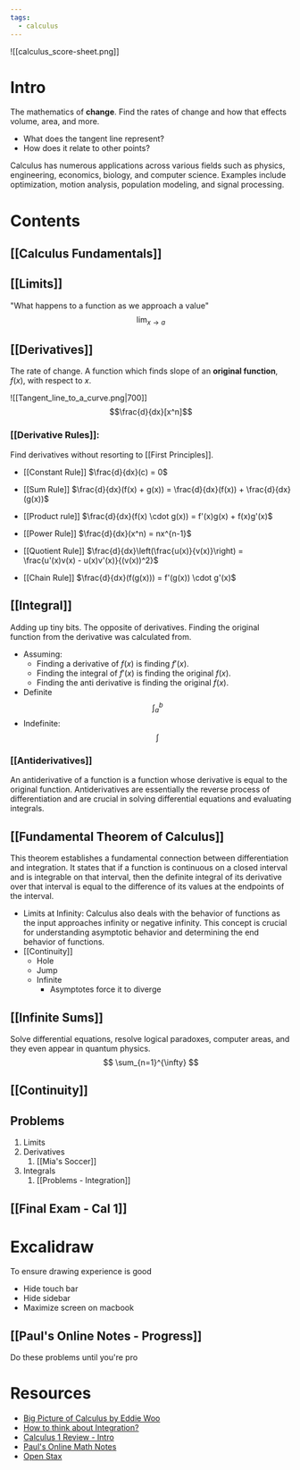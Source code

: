 ```yaml
---
tags:
  - calculus
---
```

![[calculus_score-sheet.png]]
# Intro
The mathematics of **change**. Find the rates of change and how that effects volume, area, and more.

- What does the tangent line represent?
- How does it relate to other points?
  
Calculus has numerous applications across various fields such as physics, engineering, economics, biology, and computer science. Examples include optimization, motion analysis, population modeling, and signal processing.
# Contents


## [[Calculus Fundamentals]]

## [[Limits]]
  "What happens to a function as we approach a value"
  $$\lim_{x \to a} $$
## [[Derivatives]]
The rate of change. A function which finds slope of an **original function**, $f(x)$, with respect to $x$.  

![[Tangent_line_to_a_curve.png|700]]
$$\frac{d}{dx}[x^n]$$
### [[Derivative Rules]]: 
Find derivatives without resorting to [[First Principles]]. 
- [[Constant Rule]]
  $\frac{d}{dx}(c) = 0$
  
- [[Sum Rule]]
  $\frac{d}{dx}(f(x) + g(x)) = \frac{d}{dx}(f(x)) + \frac{d}{dx}(g(x))$
  
- [[Product rule]]
  $\frac{d}{dx}(f(x) \cdot g(x)) = f'(x)g(x) + f(x)g'(x)$
  
- [[Power Rule]]
  $\frac{d}{dx}(x^n) = nx^{n-1}$
  
- [[Quotient Rule]]
  $\frac{d}{dx}\left(\frac{u(x)}{v(x)}\right) = \frac{u'(x)v(x) - u(x)v'(x)}{(v(x))^2}$
	  
- [[Chain Rule]]
  $\frac{d}{dx}(f(g(x))) = f'(g(x)) \cdot g'(x)$
## [[Integral]]
Adding up tiny bits. The opposite of derivatives. Finding the original function from the derivative was calculated from.
- Assuming:
	- Finding a derivative of $f(x)$ is finding $f'(x)$. 
	- Finding the integral of $f'(x)$ is finding the original $f(x)$.
	- Finding the anti derivative is finding the original $f(x)$.
- Definite
  $$\int_{a}^b$$
- Indefinite:
  $$\int$$
### [[Antiderivatives]]
  An antiderivative of a function is a function whose derivative is equal to the original function. Antiderivatives are essentially the reverse process of differentiation and are crucial in solving differential equations and evaluating integrals.
## [[Fundamental Theorem of Calculus]]
  This theorem establishes a fundamental connection between differentiation and integration. It states that if a function is continuous on a closed interval and is integrable on that interval, then the definite integral of its derivative over that interval is equal to the difference of its values at the endpoints of the interval.
- Limits at Infinity: 
  Calculus also deals with the behavior of functions as the input approaches infinity or negative infinity. This concept is crucial for understanding asymptotic behavior and determining the end behavior of functions.
- [[Continuity]]
	- Hole
	- Jump
	- Infinite
		- Asymptotes force it to diverge

## [[Infinite Sums]]
Solve differential equations, resolve logical paradoxes, computer areas, and they even appear in quantum physics.
$$
\sum_{n=1}^{\infty}
$$



## [[Continuity]]

## Problems
1. Limits
2. Derivatives
	1. [[Mia's Soccer]]
3. Integrals
	1. [[Problems - Integration]]


## [[Final Exam - Cal 1]]


# Excalidraw
To ensure drawing experience is good 
- Hide touch bar
- Hide sidebar
- Maximize screen on macbook

## [[Paul's Online Notes - Progress]]

Do these problems until you're pro

# Resources
- [Big Picture of Calculus by Eddie Woo](https://www.youtube.com/watch?v=tt2DGYOi3hc&ab_channel=EddieWoo)
- [How to think about Integration?](https://www.youtube.com/watch?v=MwVBzE7Z5gw&t=329s&ab_channel=MathTheWorld)
- [Calculus 1 Review - Intro](https://www.youtube.com/watch?v=GiCojsAWRj0&ab_channel=TheOrganicChemistryTutor)
- [Paul's Online Math Notes](https://tutorial.math.lamar.edu/Problems/CalcI/CalcI.aspx)
- [Open Stax](https://openstax.org/books/calculus-volume-1/pages/2-3-the-limit-laws)